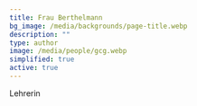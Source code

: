 ```yaml
---
title: Frau Berthelmann
bg_image: /media/backgrounds/page-title.webp
description: ""
type: author
image: /media/people/gcg.webp
simplified: true
active: true
---
```

Lehrerin
